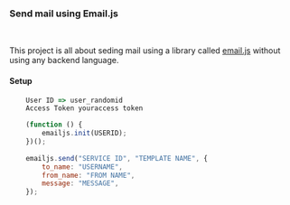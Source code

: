 ### Send mail using Email.js
 </br>

This project is all about seding mail using a library called [email.js](https://emailjs.com) without using any backend language.

#### Setup
```javascript
    User ID => user_randomid
    Access Token youraccess token

    (function () {
        emailjs.init(USERID);
    })();
    
    emailjs.send("SERVICE ID", "TEMPLATE NAME", {
        to_name: "USERNAME",
        from_name: "FROM NAME",
        message: "MESSAGE",
    });
```
